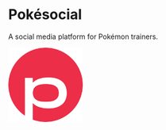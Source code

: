 # Pokésocial

A social media platform for Pokémon trainers.

<img src=".github/pokesocial.png" width="150">
